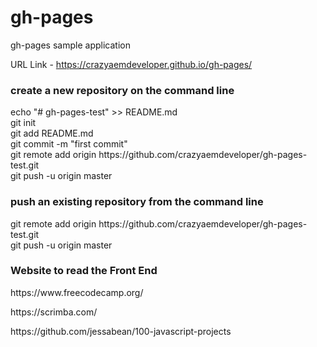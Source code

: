 # gh-pages
gh-pages sample application

URL Link    -   https://crazyaemdeveloper.github.io/gh-pages/

<h3>create a new repository on the command line</h3>

<div>echo "# gh-pages-test" >> README.md</div>
<div>git init</div>
<div>git add README.md</div>
<div>git commit -m "first commit"</div>
<div>git remote add origin https://github.com/crazyaemdeveloper/gh-pages-test.git</div>
<div>git push -u origin master</div>


<h3>push an existing repository from the command line</h3>

<div>git remote add origin https://github.com/crazyaemdeveloper/gh-pages-test.git</div>
<div>git push -u origin master</div>

<h3>Website to read the Front End</h3>

<p>https://www.freecodecamp.org/</p>

<p>https://scrimba.com/</p>

<p>https://github.com/jessabean/100-javascript-projects</p>


